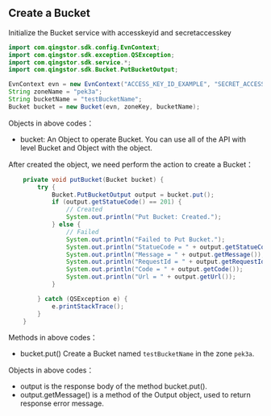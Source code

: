 ## Create a Bucket

Initialize the Bucket service with accesskeyid and secretaccesskey

``` java
import com.qingstor.sdk.config.EvnContext;
import com.qingstor.sdk.exception.QSException;
import com.qingstor.sdk.service.*;
import com.qingstor.sdk.Bucket.PutBucketOutput;

EvnContext evn = new EvnContext("ACCESS_KEY_ID_EXAMPLE", "SECRET_ACCESS_KEY_EXAMPLE");
String zoneName = "pek3a";
String bucketName = "testBucketName";
Bucket bucket = new Bucket(evn, zoneKey, bucketName);
```

Objects in above codes：
- bucket: An Object to operate Bucket. You can use all of the API with level Bucket and Object with the object.


After created the object, we need perform the action to create a Bucket：

``` java
    private void putBucket(Bucket bucket) {
        try {
            Bucket.PutBucketOutput output = bucket.put();
            if (output.getStatueCode() == 201) {
                // Created
                System.out.println("Put Bucket: Created.");
            } else {
                // Failed
                System.out.println("Failed to Put Bucket.");
                System.out.println("StatueCode = " + output.getStatueCode());
                System.out.println("Message = " + output.getMessage());
                System.out.println("RequestId = " + output.getRequestId());
                System.out.println("Code = " + output.getCode());
                System.out.println("Url = " + output.getUrl());
            }

        } catch (QSException e) {
            e.printStackTrace();
        }
    }
```

Methods in above codes：
- bucket.put() Create a Bucket named `testBucketName` in the zone `pek3a`.

Objects in above codes：
- output is the response body of the method bucket.put().
- output.getMessage() is a method of the Output object, used to return response error message.


